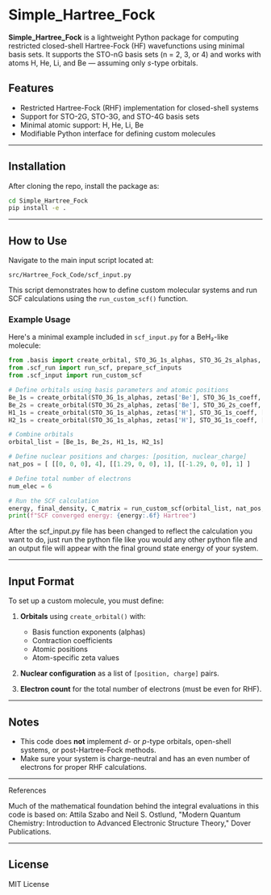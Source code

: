 # Simple_Hartree_Fock

**Simple_Hartree_Fock** is a lightweight Python package for computing restricted closed-shell Hartree-Fock (HF) wavefunctions using minimal basis sets. It supports the STO-nG basis sets (n = 2, 3, or 4) and works with atoms H, He, Li, and Be — assuming only *s*-type orbitals.

## Features

- Restricted Hartree-Fock (RHF) implementation for closed-shell systems  
- Support for STO-2G, STO-3G, and STO-4G basis sets   
- Minimal atomic support: H, He, Li, Be  
- Modifiable Python interface for defining custom molecules  

---

## Installation

After cloning the repo, install the package as:

```bash
cd Simple_Hartree_Fock
pip install -e .
```

---

## How to Use

Navigate to the main input script located at:

```
src/Hartree_Fock_Code/scf_input.py
```

This script demonstrates how to define custom molecular systems and run SCF calculations using the `run_custom_scf()` function.

### Example Usage

Here's a minimal example included in `scf_input.py` for a BeH₂-like molecule:

```python
from .basis import create_orbital, STO_3G_1s_alphas, STO_3G_2s_alphas, STO_3G_1s_coeff, STO_3G_2s_coeff, zetas
from .scf_run import run_scf, prepare_scf_inputs
from .scf_input import run_custom_scf

# Define orbitals using basis parameters and atomic positions
Be_1s = create_orbital(STO_3G_1s_alphas, zetas['Be'], STO_3G_1s_coeff, [0, 0, 0])
Be_2s = create_orbital(STO_3G_2s_alphas, zetas['Be'], STO_3G_2s_coeff, [0, 0, 0])
H1_1s = create_orbital(STO_3G_1s_alphas, zetas['H'], STO_3G_1s_coeff, [1.29, 0, 0])
H2_1s = create_orbital(STO_3G_1s_alphas, zetas['H'], STO_3G_1s_coeff, [-1.29, 0, 0])

# Combine orbitals
orbital_list = [Be_1s, Be_2s, H1_1s, H2_1s]

# Define nuclear positions and charges: [position, nuclear_charge]
nat_pos = [ [[0, 0, 0], 4], [[1.29, 0, 0], 1], [[-1.29, 0, 0], 1] ]

# Define total number of electrons
num_elec = 6

# Run the SCF calculation
energy, final_density, C_matrix = run_custom_scf(orbital_list, nat_pos, num_elec)
print(f"SCF converged energy: {energy:.6f} Hartree")
```

After the scf_input.py file has been changed to reflect the calculation you want to do, just run the python file like you would any other python file and an output file will appear with the final ground state energy of your system.

---

## Input Format

To set up a custom molecule, you must define:

1. **Orbitals** using `create_orbital()` with:
   - Basis function exponents (alphas)
   - Contraction coefficients
   - Atomic positions
   - Atom-specific zeta values

2. **Nuclear configuration** as a list of `[position, charge]` pairs.

3. **Electron count** for the total number of electrons (must be even for RHF).

---

## Notes

- This code does **not** implement *d*- or *p*-type orbitals, open-shell systems, or post-Hartree-Fock methods.
- Make sure your system is charge-neutral and has an even number of electrons for proper RHF calculations.

---

References

   Much of the mathematical foundation behind the integral evaluations in this code is based on:
   Attila Szabo and Neil S. Ostlund, "Modern Quantum Chemistry: Introduction to Advanced Electronic Structure Theory," Dover Publications.

---
## License

MIT License
